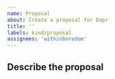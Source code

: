 ```yaml
---
name: Proposal
about: Create a proposal for Dapr
title: ''
labels: kind/proposal
assignees: 'withinboredom'
---
```


## Describe the proposal
